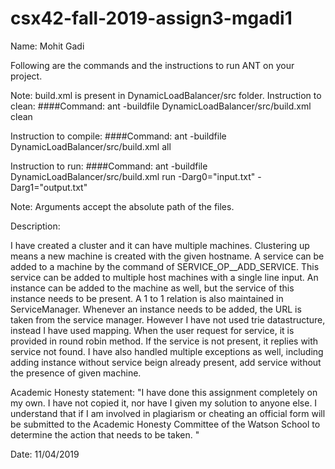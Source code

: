 # csx42-fall-2019-assign3-mgadi1
Name: Mohit Gadi

Following are the commands and the instructions to run ANT on your project.

Note: build.xml is present in DynamicLoadBalancer/src folder.
Instruction to clean:
####Command: ant -buildfile DynamicLoadBalancer/src/build.xml clean



Instruction to compile:
####Command: ant -buildfile DynamicLoadBalancer/src/build.xml all



Instruction to run:
####Command: ant -buildfile DynamicLoadBalancer/src/build.xml run -Darg0="input.txt" -Darg1="output.txt"

Note: Arguments accept the absolute path of the files.

Description:

I have created a cluster and it can have multiple machines. Clustering up means a new machine is created with the given hostname.
A service can be added to a machine by the command of SERVICE_OP__ADD_SERVICE. This service can be added to multiple host machines with a single line input.
An instance can be added to the machine as well, but the service of this instance needs to be present.
A 1 to 1 relation is also maintained in ServiceManager. Whenever an instance needs to be added, the URL is taken from the service manager.
However I have not used trie datastructure, instead I have used mapping.
When the user request for service, it is provided in round robin method.
If the service is not present, it replies with service not found.
I have also handled multiple exceptions as well, including adding instance without service beign already present, add service without the presence of given machine.



Academic Honesty statement:
"I have done this assignment completely on my own. I have not copied it, nor have I given my solution to anyone else. I understand that if I am involved in plagiarism or cheating an official form will be submitted to the Academic Honesty Committee of the Watson School to determine the action that needs to be taken. "

Date: 11/04/2019
